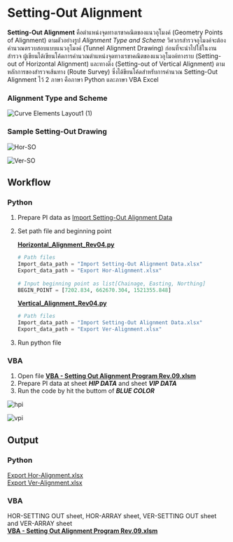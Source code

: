 # Setting-Out Alignment
**Setting-Out Alignment** คือตำแหน่งจุดทางเรขาคณิตของแนวอุโมงค์ (Geometry Points of Alignment) ตามตัวอย่างรูป _Alignment Type and Scheme_ วิศวกรสำรวจอุโมงค์จะต้องคำนวณตรวบสอบแบบแนวอุโมงค์ (Tunnel Alignment Drawing) ก่อนที่จะนำไปใช้ในงานสำรวจ 
ผู้เขียนได้เขียนโค้ดการคำนวณตำแหน่งจุดทางเรขาคณิตของแนวอุโมงค์ทางราบ (Setting-out of Horizontal Alignment) และทางดิ่ง (Setting-out of Vertical Alignment) ตามหลักการของสำรวจเส้นทาง (Route Survey) ซึ่งได้ขียนโค้ดสำหรับการคำนวณ Setting-Out Alignment ไว้ 2 ภาษา คือภาษา Python และภาษา VBA Excel

### Alignment Type and Scheme
![Curve Elements Layout1 (1)](https://github.com/suben-mk/Setting-Out-Alignment-for-Metro-Line/assets/89971741/0d7b41b5-93b2-4be7-b441-8ee389f86ffb)

### Sample Setting-Out Drawing
![Hor-SO](https://github.com/suben-mk/Setting-Out-Alignment-for-Metro-Line/assets/89971741/12bf3b28-9d49-4d32-a80d-1a328cc48d20)

![Ver-SO](https://github.com/suben-mk/Setting-Out-Alignment-for-Metro-Line/assets/89971741/6256c041-1683-4d8c-8abd-91d89fcfc60a)

## Workflow
### Python
  1. Prepare PI data as [Import Setting-Out Alignment Data](https://github.com/suben-mk/Setting-Out-Alignment-for-Metro-Line/blob/main/Python/Import%20Data/Import%20Setting-Out%20Alignment%20Data.xlsx)
  2. Set path file and beginning point
     
     [**Horizontal_Alignment_Rev04.py**](https://github.com/suben-mk/Setting-Out-Alignment-for-Metro-Line/blob/main/Python/Horizontal_Alignment_Rev04.py)
     ```py
     # Path files
     Import_data_path = "Import Setting-Out Alignment Data.xlsx"
     Export_data_path = "Export Hor-Alignment.xlsx"
      
     # Input beginning point as list[Chainage, Easting, Northing]
     BEGIN_POINT = [7202.834, 662670.304, 1521355.848]
     ```
     [**Vertical_Alignment_Rev04.py**](https://github.com/suben-mk/Setting-Out-Alignment-for-Metro-Line/blob/main/Python/Vertical_Alignment_Rev04.py)
     ```py
     # Path files
     Import_data_path = "Import Setting-Out Alignment Data.xlsx"
     Export_data_path = "Export Ver-Alignment.xlsx"
     ```
     
  4. Run python file
### VBA
  1. Open file [**VBA - Setting Out Alignment Program  Rev.09.xlsm**](https://github.com/suben-mk/Setting-Out-Alignment-for-Metro-Line/blob/main/VBA/VBA%20-%20Setting%20Out%20Alignment%20Program%20%20Rev.09.xlsm)
  2. Prepare PI data at sheet ***HIP DATA*** and sheet ***VIP DATA***
  3. Run the code by hit the buttom of ***BLUE COLOR***
     
  ![hpi](https://github.com/suben-mk/Setting-Out-Alignment-for-Metro-Line/assets/89971741/69ceed9e-ef02-45e6-8ee9-0c0195aab47b)

  ![vpi](https://github.com/suben-mk/Setting-Out-Alignment-for-Metro-Line/assets/89971741/b2d5c7db-4d3f-4567-b4dd-c7d7b02cd53e)

## Output
### Python
  [Export Hor-Alignment.xlsx](https://github.com/suben-mk/Setting-Out-Alignment-for-Metro-Line/blob/main/Python/Export%20Data/Export%20Hor-Alignment.xlsx)\
  [Export Ver-Alignment.xlsx](https://github.com/suben-mk/Setting-Out-Alignment-for-Metro-Line/blob/main/Python/Export%20Data/Export%20Ver-Alignment.xlsx)
### VBA
  HOR-SETTING OUT sheet, HOR-ARRAY sheet, VER-SETTING OUT sheet and VER-ARRAY sheet\
  [**VBA - Setting Out Alignment Program  Rev.09.xlsm**](https://github.com/suben-mk/Setting-Out-Alignment-for-Metro-Line/blob/main/VBA/VBA%20-%20Setting%20Out%20Alignment%20Program%20%20Rev.09.xlsm)
